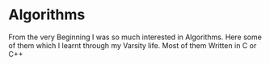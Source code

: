 # Algorithms
From the very Beginning I was so much interested in Algorithms. Here some of them which I learnt through my Varsity life. Most of them Written in C or C++
